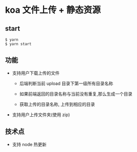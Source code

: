# koa 文件上传 + 静态资源

## start

```shell
$ yarn 
$ yarn start
```

## 功能

- 支持用户下载上传的文件

    - 后端判断当前 upload 目录下第一级所有目录名称
  
    - 如果前端返回的目录名称与当前没有重复,那么生成一个目录
  
    - 获取上传的目录名称, 上传到相应的目录
  
- 支持用户上传文件夹(使用 zip)
  
## 技术点

- 支持 node 热更新